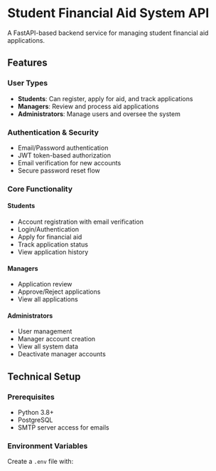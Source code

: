 # Student Financial Aid System API

A FastAPI-based backend service for managing student financial aid applications.

## Features

### User Types
- **Students**: Can register, apply for aid, and track applications
- **Managers**: Review and process aid applications
- **Administrators**: Manage users and oversee the system

### Authentication & Security
- Email/Password authentication
- JWT token-based authorization
- Email verification for new accounts
- Secure password reset flow

### Core Functionality

#### Students
- Account registration with email verification
- Login/Authentication
- Apply for financial aid
- Track application status
- View application history

#### Managers
- Application review
- Approve/Reject applications
- View all applications

#### Administrators
- User management
- Manager account creation
- View all system data
- Deactivate manager accounts

## Technical Setup

### Prerequisites
- Python 3.8+
- PostgreSQL
- SMTP server access for emails

### Environment Variables
Create a `.env` file with: 